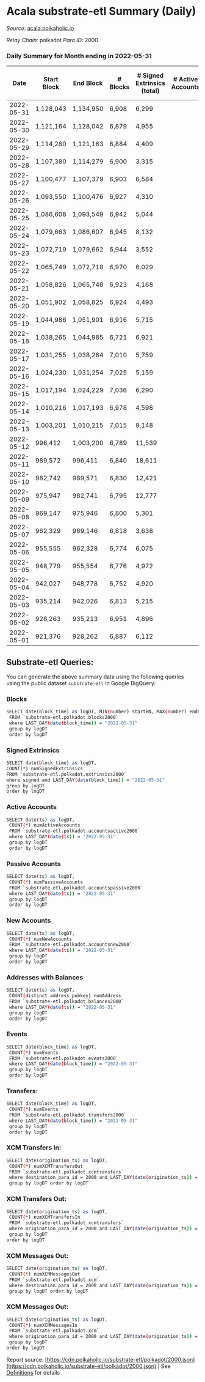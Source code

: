# Acala substrate-etl Summary (Daily)

_Source_: [acala.polkaholic.io](https://acala.polkaholic.io)

*Relay Chain*: polkadot
*Para ID*: 2000



### Daily Summary for Month ending in 2022-05-31


| Date | Start Block | End Block | # Blocks | # Signed Extrinsics (total) | # Active Accounts | # Passive | # New | # Addresses with Balances | # Events | # Transfers | # XCM Transfers In | # XCM Transfers Out | # XCM In | # XCM Out | Issues | 
| ---- | ----------- | --------- | -------- | --------------------------- | ----------------- | --------- | ----- | ------------------------- | -------- | ----------- | ------------------ | ------------------- | -------- | --------- | ------ |
| 2022-05-31 | 1,128,043 | 1,134,950 | 6,908 | 6,299 |  |  |  | 158,241 | 102,680 | 14,407 ($21,547,267.23) | 231 ($11,729,506.39) | 112 ($11,357,427.39) | 231 | 114 |  |
| 2022-05-30 | 1,121,164 | 1,128,042 | 6,879 | 4,955 |  |  |  | 158,147 | 95,053 | 13,197 ($5,986,596.78) | 207 ($212,846.73) | 117 ($222,185.86) | 207 | 119 |  |
| 2022-05-29 | 1,114,280 | 1,121,163 | 6,884 | 4,409 |  |  |  | 158,042 | 90,132 | 12,671 ($2,146,148.94) | 181 ($143,526.17) | 58 ($123,727.97) | 181 | 59 |  |
| 2022-05-28 | 1,107,380 | 1,114,279 | 6,900 | 3,315 |  |  |  | 157,963 | 84,112 | 11,676 ($1,913,844.01) | 209 ($228,502.24) | 63 ($303,133.86) | 209 | 65 |  |
| 2022-05-27 | 1,100,477 | 1,107,379 | 6,903 | 6,584 |  |  |  | 157,849 | 108,193 | 15,916 ($5,815,300.12) | 245 ($629,003.17) | 115 ($669,061.14) | 245 | 117 |  |
| 2022-05-26 | 1,093,550 | 1,100,476 | 6,927 | 4,310 |  |  |  | 157,727 | 93,276 | 13,506 ($4,843,012.95) | 257 ($325,907.49) | 84 ($568,131.98) | 257 | 86 |  |
| 2022-05-25 | 1,086,608 | 1,093,549 | 6,942 | 5,044 |  |  |  | 157,636 | 102,510 | 14,181 ($4,998,328.54) | 242 ($685,899.52) | 111 ($508,447.91) | 242 | 113 |  |
| 2022-05-24 | 1,079,663 | 1,086,607 | 6,945 | 8,132 |  |  |  | 158,581 | 125,221 | 17,171 ($20,695,232.66) | 294 ($2,454,579.75) | 130 ($2,410,373.04) | 294 | 132 |  |
| 2022-05-23 | 1,072,719 | 1,079,662 | 6,944 | 3,552 |  |  |  | 160,245 | 87,171 | 12,226 ($3,265,838.18) | 246 ($230,763.61) | 69 ($587,705.37) | 246 | 72 |  |
| 2022-05-22 | 1,065,749 | 1,072,718 | 6,970 | 6,029 |  |  |  | 160,151 | 102,091 | 14,763 ($3,183,459.21) | 253 ($586,218.15) | 72 ($237,005.17) | 255 | 76 |  |
| 2022-05-21 | 1,058,826 | 1,065,748 | 6,923 | 4,168 |  |  |  | 160,048 | 92,377 | 13,145 ($5,101,028.70) | 301 ($365,034.49) | 53 ($581,212.49) | 301 | 55 |  |
| 2022-05-20 | 1,051,902 | 1,058,825 | 6,924 | 4,493 |  |  |  | 159,954 | 95,130 | 13,673 ($12,582,863.06) | 313 ($720,464.25) | 49 ($827,711.33) | 313 | 51 |  |
| 2022-05-19 | 1,044,986 | 1,051,901 | 6,916 | 5,715 |  |  |  | 159,860 | 106,735 | 15,583 ($7,916,301.40) | 407 ($538,233.24) | 86 ($1,147,038.25) | 407 | 88 |  |
| 2022-05-18 | 1,038,265 | 1,044,985 | 6,721 | 6,921 |  |  |  | 159,732 | 152,453 | 24,692 ($11,429,291.93) | 362 ($1,071,465.87) | 95 ($950,203.01) | 362 | 97 |  |
| 2022-05-17 | 1,031,255 | 1,038,264 | 7,010 | 5,759 |  |  |  | 159,512 | 103,143 | 13,997 ($13,382,151.47) | 352 ($1,004,797.68) | 111 ($933,432.18) | 352 | 120 |  |
| 2022-05-16 | 1,024,230 | 1,031,254 | 7,025 | 5,159 |  |  |  | 159,382 | 97,482 | 13,170 ($6,388,815.98) | 315 ($483,227.58) | 73 ($493,705.21) | 315 | 75 |  |
| 2022-05-15 | 1,017,194 | 1,024,229 | 7,036 | 6,290 |  |  |  | 159,256 | 105,645 | 14,597 ($5,796,918.75) | 303 ($358,125.53) | 68 ($450,493.90) | 303 | 70 |  |
| 2022-05-14 | 1,010,216 | 1,017,193 | 6,978 | 4,598 |  |  |  | 159,122 | 92,985 | 12,441 ($7,267,285.94) | 306 ($1,086,038.71) | 71 ($1,143,046.10) | 306 | 73 |  |
| 2022-05-13 | 1,003,201 | 1,010,215 | 7,015 | 9,148 |  |  |  | 158,987 | 129,092 | 18,417 ($12,579,938.85) | 454 ($877,185.58) | 128 ($2,135,550.42) | 454 | 132 |  |
| 2022-05-12 | 996,412 | 1,003,200 | 6,789 | 11,539 |  |  |  | 158,815 | 155,196 | 23,189 ($39,344,332.42) | 704 ($5,952,185.20) | 188 ($5,815,404.72) | 703 | 190 |  |
| 2022-05-11 | 989,572 | 996,411 | 6,840 | 18,611 |  |  |  | 158,572 | 225,284 | 34,943 ($83,225,472.13) | 1,286 ($31,407,499.87) | 228 ($30,119,221.54) | 1,293 | 239 |  |
| 2022-05-10 | 982,742 | 989,571 | 6,830 | 12,421 |  |  |  | 158,280 | 153,137 | 22,337 ($45,460,731.34) | 1,395 ($13,620,440.90) | 118 ($11,415,021.51) | 1,395 | 120 |  |
| 2022-05-09 | 975,947 | 982,741 | 6,795 | 12,777 |  |  |  |  | 146,143 | 22,359 ($15,789,531.14) | 562 ($625,474.64) | 145 ($560,921.84) | 564 | 147 |  |
| 2022-05-08 | 969,147 | 975,946 | 6,800 | 5,301 |  |  |  | 157,877 | 83,775 | 11,562 ($8,767,771.93) | 217 ($238,508.94) | 90 ($219,090.94) | 217 | 90 |  |
| 2022-05-07 | 962,329 | 969,146 | 6,818 | 3,638 |  |  |  | 157,788 | 70,289 | 9,158 ($30,420,692.87) | 141 ($325,348.16) | 85 ($189,283.34) | 141 | 86 |  |
| 2022-05-06 | 955,555 | 962,328 | 6,774 | 6,075 |  |  |  | 157,705 | 85,344 | 11,542 ($46,280,728.91) | 196 ($126,204.13) | 132 ($233,833.52) | 196 | 134 |  |
| 2022-05-05 | 948,779 | 955,554 | 6,776 | 4,972 |  |  |  |  | 78,546 | 10,419 ($6,113,389.18) | 138 ($95,491.66) | 108 ($356,204.73) | 140 | 120 |  |
| 2022-05-04 | 942,027 | 948,778 | 6,752 | 4,920 |  |  |  | 157,506 | 76,250 | 10,273 ($7,604,023.66) |   |   |  |  |  |
| 2022-05-03 | 935,214 | 942,026 | 6,813 | 5,215 |  |  |  | 157,402 | 79,188 | 10,533 ($4,997,198.30) |   |   |  |  |  |
| 2022-05-02 | 928,263 | 935,213 | 6,951 | 4,896 |  |  |  | 157,321 | 78,738 | 10,453 ($5,507,879.20) |   |   |  |  |  |
| 2022-05-01 | 921,376 | 928,262 | 6,887 | 6,112 |  |  |  | 157,234 | 87,434 | 11,746 ($6,826,313.36) |   |   |  |  |  |

## Substrate-etl Queries:
You can generate the above summary data using the following queries using the public dataset `substrate-etl` in Google BigQuery:

### Blocks
```bash
SELECT date(block_time) as logDT, MIN(number) startBN, MAX(number) endBN, COUNT(*) numBlocks 
 FROM `substrate-etl.polkadot.blocks2000`  
 where LAST_DAY(date(block_time)) = "2022-05-31" 
 group by logDT 
 order by logDT
```

### Signed Extrinsics
```bash
SELECT date(block_time) as logDT, 
COUNT(*) numSignedExtrinsics 
FROM `substrate-etl.polkadot.extrinsics2000`  
where signed and LAST_DAY(date(block_time)) = "2022-05-31" 
group by logDT 
order by logDT
```

### Active Accounts
```bash
SELECT date(ts) as logDT, 
 COUNT(*) numActiveAccounts 
 FROM `substrate-etl.polkadot.accountsactive2000` 
 where LAST_DAY(date(ts)) = "2022-05-31" 
 group by logDT 
 order by logDT
```

### Passive Accounts
```bash
SELECT date(ts) as logDT, 
 COUNT(*) numPassiveAccounts 
 FROM `substrate-etl.polkadot.accountspassive2000` 
 where LAST_DAY(date(ts)) = "2022-05-31" 
 group by logDT 
 order by logDT
```

### New Accounts
```bash
SELECT date(ts) as logDT, 
 COUNT(*) numNewAccounts 
 FROM `substrate-etl.polkadot.accountsnew2000` 
 where LAST_DAY(date(ts)) = "2022-05-31" 
 group by logDT
 order by logDT
```

### Addresses with Balances
```bash
SELECT date(ts) as logDT,
 COUNT(distinct address_pubkey) numAddress 
 FROM `substrate-etl.polkadot.balances2000` 
 where LAST_DAY(date(ts)) = "2022-05-31" 
 group by logDT 
 order by logDT
```

### Events
```bash
SELECT date(block_time) as logDT, 
 COUNT(*) numEvents 
 FROM `substrate-etl.polkadot.events2000` 
 where LAST_DAY(date(block_time)) = "2022-05-31" 
 group by logDT 
 order by logDT
```

### Transfers:
```bash
SELECT date(block_time) as logDT, 
 COUNT(*) numEvents 
 FROM `substrate-etl.polkadot.transfers2000` 
 where LAST_DAY(date(block_time)) = "2022-05-31" 
 group by logDT 
 order by logDT
```

### XCM Transfers In:
```bash
SELECT date(origination_ts) as logDT, 
 COUNT(*) numXCMTransfersOut 
 FROM `substrate-etl.polkadot.xcmtransfers` 
 where destination_para_id = 2000 and LAST_DAY(date(origination_ts)) = "2022-05-31" 
 group by logDT order by logDT
```

### XCM Transfers Out:
```bash
SELECT date(origination_ts) as logDT, 
 COUNT(*) numXCMTransfersIn 
 FROM `substrate-etl.polkadot.xcmtransfers` 
 where origination_para_id = 2000 and LAST_DAY(date(origination_ts)) = "2022-05-31" 
 group by logDT 
order by logDT
```

### XCM Messages Out:
```bash
SELECT date(origination_ts) as logDT, 
 COUNT(*) numXCMMessagesOut 
 FROM `substrate-etl.polkadot.xcm` 
 where destination_para_id = 2000 and LAST_DAY(date(origination_ts)) = "2022-05-31" 
 group by logDT order by logDT
```

### XCM Messages Out:
```bash
SELECT date(origination_ts) as logDT, 
 COUNT(*) numXCMMessagesIn 
 FROM `substrate-etl.polkadot.xcm` 
 where origination_para_id = 2000 and LAST_DAY(date(origination_ts)) = "2022-05-31" 
 group by logDT 
order by logDT
```


Report source: [https://cdn.polkaholic.io/substrate-etl/polkadot/2000.json](https://cdn.polkaholic.io/substrate-etl/polkadot/2000.json) | See [Definitions](/DEFINITIONS.md) for details
